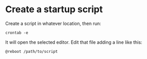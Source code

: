 # Create a startup script 

Create a script in whatever location, then run:

```shell
crontab -e
```

It will open the selected editor. Edit that file adding a line like this:

```shell
@reboot /path/to/script
```
